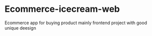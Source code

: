 # Ecommerce-icecream-web
Ecommerce app for buying product mainly frontend project with good unique deesign 
